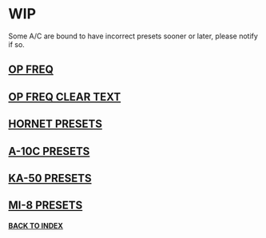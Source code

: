# WIP

Some A/C are bound to have incorrect presets sooner or later, please notify if so.  

## [OP FREQ](http://132virtualwing.org/index.php/page/freqlist)

## [OP FREQ CLEAR TEXT](/Radios/op_freq_132.md)

## [HORNET PRESETS](/Radios/hornet_presets.png)

## [A-10C PRESETS](/Radios/A10PRESETS.PNG)

## [KA-50 PRESETS](/Radios/KA50_PRESETS.PNG)

## [MI-8 PRESETS](/Radios/MI8_PRESETS.PNG)


#### [BACK TO INDEX](https://daviddcs.github.io/nsst/) 
